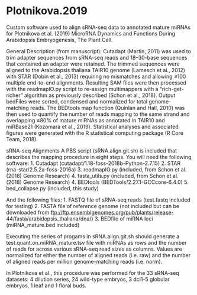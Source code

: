 # Plotnikova.2019
Custom software used to align sRNA-seq data to annotated mature miRNAs for Plotnikova et al. (2019) MicroRNA Dynamics and Functions During Arabidopsis Embryogenesis, The Plant Cell.


General Description (from manuscript):
Cutadapt (Martin, 2011) was used to trim adapter sequences from sRNA-seq reads and 18–30-base sequences that contained an adapter were retained. The trimmed sequences were aligned to the Arabidopsis thaliana TAIR10 genome (Lamesch et al., 2012) with STAR (Dobin et al., 2013) requiring no mismatches and allowing ≤100 multiple end-to-end alignments. Resulting SAM files were then processed with the readmapIO.py script to re-assign multimappers with a “rich-get-richer” algorithm as previously described (Schon et al., 2018). Output bedFiles were sorted, condensed and normalized for total genome-matching reads. The BEDtools map function (Quinlan and Hall, 2010) was then used to quantify the number of reads mapping to the same strand and overlapping ≥80% of mature miRNAs as annotated in TAIR10 and miRBase21 (Kozomara et al., 2019). Statistical analyses and associated figures were generated with the R statistical computing package (R Core Team, 2018).

sRNA-seq Alignments
  A PBS script (sRNA.align.git.sh) is included that describes the mapping procedure in eight steps. You will need the following software:
      1. Cutadapt (cutadapt/1.18-foss-2018b-Python-2.7.15)
      2. STAR (rna-star/2.5.2a-foss-2016a)
      3. readmapIO.py (included, from Schon et al. (2018) Genome Research)
      4. fasta_utils.py (included, from Schon et al. (2018) Genome Research)
      4. BEDtools (BEDTools/2.27.1-GCCcore-6.4.0)
      5. bed_collapse.py (included, this study)
      
  And the following files: 
      1. FASTQ file of sRNA-seq reads (test.fastq included for testing)
      2. FASTA file of reference genome (not included but can be downloaded from ftp://ftp.ensemblgenomes.org/pub/plants/release-                  44/fasta/arabidopsis_thaliana/dna/) 
      3. BEDfile of miRNA loci (miRNA_mature.bed included)
      
Executing the series of progams in sRNA.align.git.sh should generate a test.quant.on.miRNA_mature.tsv file with miRNAs as rows and the     number of reads for across various sRNA-seq read sizes as columns. Values are normalized for either the number of aligned reads (i.e. raw) and the number of aligned reads per million genome-matching reads (i.e. norm). 

In Plotnikova et al., this procedure was performed for the 33 sRNA-seq datasets: 4 dilution series, 24 wild-type embryos, 3 dcl1-5 globular embryos, 1 leaf and 1 floral buds.

